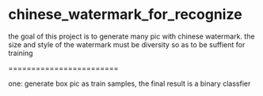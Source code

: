 # chinese_watermark_for_recognize

the goal of this project is to generate many pic with chinese watermark.
the size and style of the watermark must be diversity so as to be suffient for training

========================

one:  generate box pic as train samples, the final result is a binary classfier  